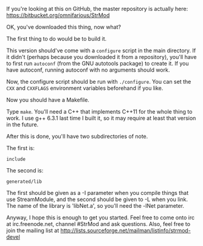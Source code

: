 If you're looking at this on GitHub, the master repository is actually
here: https://bitbucket.org/omnifarious/StrMod

OK, you've downloaded this thing, now what?

The first thing to do would be to build it.

This version should've come with a `configure` script in the main
directory.  If it didn't (perhaps because you downloaded it from a
repository), you'll have to first run `autoconf` (from the GNU autotools
package) to create it.  If you have autoconf, running autoconf with no
arguments should work.

Now, the configure script should be run with `./configure`.  You can set
the `CXX` and `CXXFLAGS` environment variables beforehand if you like.

Now you should have a Makefile.

Type `make`.  You'll need a C++ that implements C++11 for the whole
thing to work.  I use g++ 6.3.1 last time I built it, so it may require
at least that version in the future.

After this is done, you'll have two subdirectories of note.

The first is:

`include`

The second is:

`generated/lib`

The first should be given as a -I parameter when you compile things that
use StreamModule, and the second should be given to -L when you link.
The name of the library is 'libNet.a', so you'll need the -lNet
parameter.

Anyway, I hope this is enough to get you started.  Feel free to come
onto irc at irc.freenode.net, channel #StrMod and ask questions. Also,
feel free to join the mailing list at
<http://lists.sourceforge.net/mailman/listinfo/strmod-devel>
